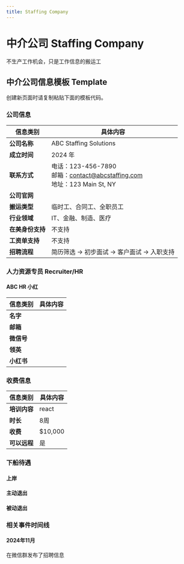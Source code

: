 ```yaml
---
title: Staffing Company
---
```

# 中介公司 Staffing Company

不生产工作机会，只是工作信息的搬运工

## 中介公司信息模板 Template

创建新页面时请复制粘贴下面的模板代码。

### 公司信息
| 信息类别       | 具体内容                                                              |
|------------|-------------------------------------------------------------------|
| **公司名称**   | ABC Staffing Solutions                                            |
| **成立时间**   | 2024 年                                                            |
| **联系方式**   | 电话：123-456-7890<br>邮箱：contact@abcstaffing.com<br>地址：123 Main St, NY |
| **公司官网**   |                                                                   |
| **搬运类型**   | 临时工、合同工、全职员工                                                      |
| **行业领域**   | IT、金融、制造、医疗                                                       |
| **在美身份支持** | 不支持                                                               |
| **工资单支持**  | 不支持                                                               |
| **招聘流程**   | 简历筛选 → 初步面试 → 客户面试 → 入职支持                                         |

### 人力资源专员 Recruiter/HR

#### ABC HR 小红
| 信息类别    | 具体内容 |
|---------|------|
| **名字**  |      |
| **邮箱**  |      |
| **微信号** |      |
| **领英**  |      |
| **小红书** |      |

### 收费信息

| 信息类别     | 具体内容    |
|----------|---------|
| **培训内容** | react   |
| **时长**   | 8周      |
| **收费**   | $10,000 |
| **可以远程** | 是       |

### 下船待遇

#### 上岸

#### 主动退出

#### 被动退出

### 相关事件时间线

#### 2024年11月

在微信群发布了招聘信息